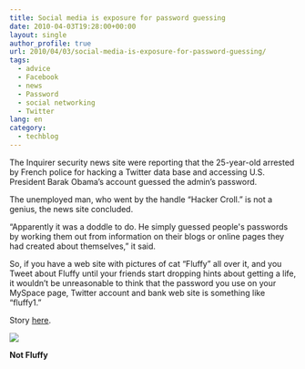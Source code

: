 ```yaml
---
title: Social media is exposure for password guessing
date: 2010-04-03T19:28:00+00:00
layout: single
author_profile: true
url: 2010/04/03/social-media-is-exposure-for-password-guessing/
tags:
  - advice
  - Facebook
  - news
  - Password
  - social networking
  - Twitter
lang: en
category: 
  - techblog
---
```

The Inquirer security news site were reporting that the 25-year-old arrested by French police for hacking a Twitter data base and accessing U.S. President Barak Obama’s account guessed the admin’s password.

The unemployed man, who went by the handle “Hacker Croll.” is not a genius, the news site concluded.

“Apparently it was a doddle to do. He simply guessed people's passwords by working them out from information on their blogs or online pages they had created about themselves,” it said.

So, if you have a web site with pictures of cat “Fluffy” all over it, and you Tweet about Fluffy until your friends start dropping hints about getting a life, it wouldn’t be unreasonable to think that the password you use on your MySpace page, Twitter account and bank web site is something like “fluffy1.”

Story [here](http://www.theinquirer.net/inquirer/news/1598221/obama-twitter-hacker-freed).

[![](http://2.bp.blogspot.com/_vaUVXcmC3OI/S7ePMvNRZPI/AAAAAAAABek/EHr7NVCQoy0/s400/not_20fluffy.JPG)](http://2.bp.blogspot.com/_vaUVXcmC3OI/S7ePMvNRZPI/AAAAAAAABek/EHr7NVCQoy0/s1600-h/not_20fluffy.JPG)

**Not Fluffy**